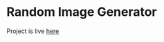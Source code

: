 # Random Image Generator

Project is live [here](https://young-einstein10.github.io/30DaysOfCode/Day7/)